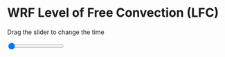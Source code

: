 <h1>WRF Level of Free Convection (LFC)</h1>
<p>Drag the slider to change the time</p>

<div class="slidecontainer">
<input oninput='setImage(this)' class="slider" type="range" min="0" max="5" value="0" step="1" />
<img id='img'/>
</div>

<script>
var img = document.getElementById('img');
var img_array = ['/assets/images/wrf/lc_wrfout_d01_2020-02-17_12:00:00.png',
'/assets/images/wrf/lc_wrfout_d01_2020-02-17_13:00:00.png',
'/assets/images/wrf/lc_wrfout_d01_2020-02-17_14:00:00.png',
'/assets/images/wrf/lc_wrfout_d01_2020-02-17_15:00:00.png',
'/assets/images/wrf/lc_wrfout_d01_2020-02-17_16:00:00.png',];
function setImage(obj)
{
        var value = obj.value;
        img.src = img_array[value];

}
</script>
